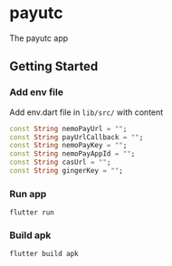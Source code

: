 # payutc

The payutc app

## Getting Started

### Add env file
Add env.dart file in `lib/src/` with content
```dart
const String nemoPayUrl = "";
const String payUrlCallback = "";
const String nemoPayKey = "";
const String nemoPayAppId = "";
const String casUrl = "";
const String gingerKey = "";
```
### Run app
```shell
flutter run
```
### Build apk
```shell
flutter build apk
```